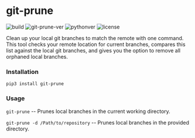 # git-prune

![build](https://img.shields.io/circleci/build/github/rsoper/git-prune/master?token=6eec49c405bc17c010e3bb14218aacef23ccee8a)
![git-prune-ver](https://img.shields.io/pypi/v/git-prune)
![pythonver](https://img.shields.io/badge/python-3.5%2B-blue.svg)
![license](https://img.shields.io/github/license/mashape/apistatus.svg)


Clean up your local git branches to match the remote with one command. This tool checks your remote location for current branches, compares this list against the local git branches, and gives you the option to remove all orphaned local branches.

### Installation

`pip3 install git-prune`

### Usage

`git-prune` -- Prunes local branches in the current working directory.

`git-prune -d /Path/to/repository` -- Prunes local branches in the provided directory.
